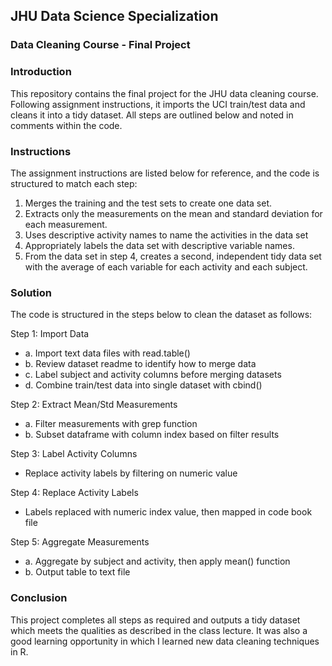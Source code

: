 ## JHU Data Science Specialization

### Data Cleaning Course - Final Project

### Introduction

This repository contains the final project for the JHU data cleaning course. Following assignment instructions, it imports the UCI train/test data and cleans it into a tidy dataset. All steps are outlined below and noted in comments within the code.

### Instructions

The assignment instructions are listed below for reference, and the code is structured to match each step:

1. Merges the training and the test sets to create one data set.
2. Extracts only the measurements on the mean and standard deviation for each measurement.
3. Uses descriptive activity names to name the activities in the data set
4. Appropriately labels the data set with descriptive variable names.
5. From the data set in step 4, creates a second, independent tidy data set with the average of each variable for each activity and each subject.

### Solution

The code is structured in the steps below to clean the dataset as follows:

Step 1: Import Data
* a. Import text data files with read.table()
* b. Review dataset readme to identify how to merge data
* c. Label subject and activity columns before merging datasets
* d. Combine train/test data into single dataset with cbind()

Step 2: Extract Mean/Std Measurements
* a. Filter measurements with grep function
* b. Subset dataframe with column index based on filter results

Step 3: Label Activity Columns
* Replace activity labels by filtering on numeric value

Step 4: Replace Activity Labels
* Labels replaced with numeric index value, then mapped in code book file

Step 5: Aggregate Measurements
* a. Aggregate by subject and activity, then apply mean() function
* b. Output table to text file

### Conclusion

This project completes all steps as required and outputs a tidy dataset which meets the qualities as described in the class lecture. It was also a good learning opportunity in which I learned new data cleaning techniques in R.
